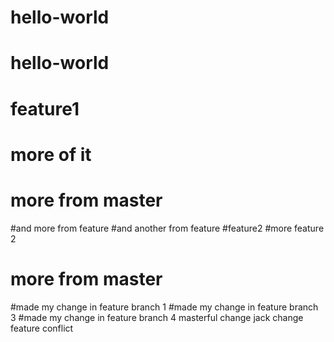# hello-world
# hello-world
# feature1
# more of it
# more from master
#and more from feature
#and another from feature
#feature2
#more feature 2
# more from master
#made my change in feature branch 1
#made my change in feature branch 3
#made my change in feature branch 4
masterful change
jack change
feature conflict
